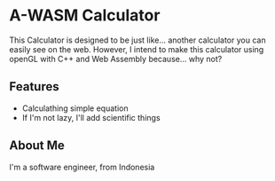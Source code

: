 
# A-WASM Calculator

This Calculator is designed to be just like... another calculator you can easily see on the web.
However, I intend to make this calculator using openGL with C++ and Web Assembly because... why not?



## Features

- Calculathing simple equation
- If I'm not lazy, I'll add scientific things

  
## About Me
I'm a software engineer, from Indonesia

  